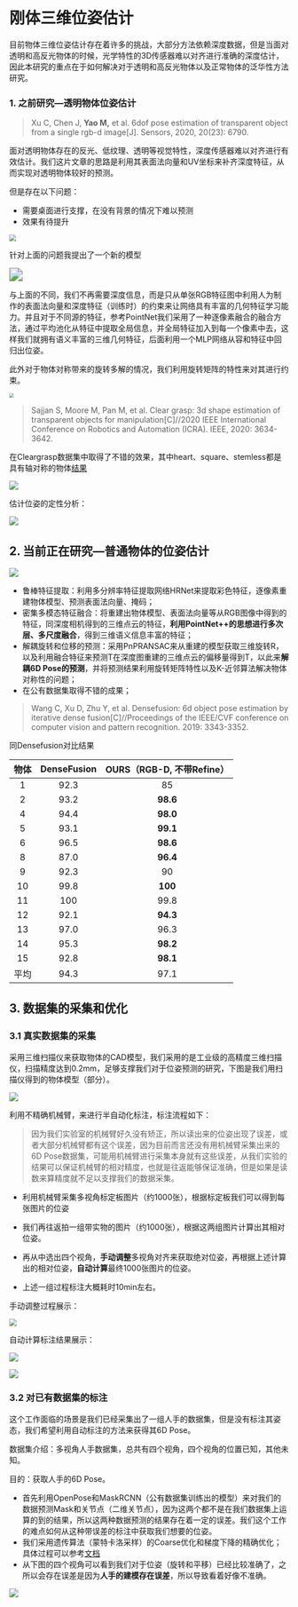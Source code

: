 # 刚体三维位姿估计

目前物体三维位姿估计存在着许多的挑战，大部分方法依赖深度数据，但是当面对透明和高反光物体的时候，光学特性的3D传感器难以对齐进行准确的深度估计，因此本研究的重点在于如何解决对于透明和高反光物体以及正常物体的泛华性方法研究。

### 1. 之前研究—透明物体位姿估计

> Xu C, Chen J, **Yao M,** et al. 6dof pose estimation of transparent object from a single rgb-d image[J]. Sensors, 2020, 20(23): 6790.

面对透明物体存在的反光、低纹理、透明等视觉特性，深度传感器难以对齐进行有效估计。我们这片文章的思路是利用其表面法向量和UV坐标来补齐深度特征，从而实现对透明物体较好的预测。

但是存在以下问题：

+ 需要桌面进行支撑，在没有背景的情况下难以预测
+ 效果有待提升

<img src=".\assert\01.png" style="zoom: 75%;" />

针对上面的问题我提出了一个新的模型

<img src=".\assert\02.png" style="zoom:150%;" />

与上面的不同，我们不再需要深度信息，而是只从单张RGB特征图中利用人为制作的表面法向量和深度特征（训练时）的约束来让网络具有丰富的几何特征学习能力。并且对于不同源的特征，参考PointNet我们采用了一种逐像素融合的融合方法，通过平均池化从特征中提取全局信息，并全局特征加入到每一个像素中去，这样我们就拥有语义丰富的三维几何特征，后面利用一个MLP网络从容和特征中回归出位姿。

此外对于物体对称带来的旋转多解的情况，我们利用旋转矩阵的特性来对其进行约束。

<img src="D:\找工作\项目\pose_estimation\assert\04.png" style="zoom:50%;" />



> Sajjan S, Moore M, Pan M, et al. Clear grasp: 3d shape estimation of transparent objects for manipulation[C]//2020 IEEE International Conference on Robotics and Automation (ICRA). IEEE, 2020: 3634-3642.

在Cleargrasp数据集中取得了不错的效果，其中heart、square、stemless都是具有轴对称的物体[结果](.\version\transparent\README.md)

![](.\assert\05.png)

估计位姿的定性分析：

![](.\assert\03.png)

## 2. 当前正在研究—普通物体的位姿估计

![](D:\找工作\项目\pose_estimation\assert\10.png)

+ 鲁棒特征提取：利用多分辨率特征提取网络HRNet来提取彩色特征，逐像素重建物体模型、预测表面法向量、掩码；
+ 密集多模态特征融合：将重建出物体模型、表面法向量等从RGB图像中得到的特征，同深度相机得到的三维点云的特征，**利用PointNet++的思想进行多次层、多尺度融合**，得到三维语义信息丰富的特征；
+ 解耦旋转和位移的预测：采用PnPRANSAC来从重建的模型获取三维旋转R，以及利用融合特征来预测T在深度图重建的三维点云的偏移量得到T，以此来**解耦6D Pose的预测**，并将预测结果利用旋转矩阵特性以及K-近邻算法解决物体对称性的问题；
+ 在公有数据集取得不错的成果；

> Wang C, Xu D, Zhu Y, et al. Densefusion: 6d object pose estimation by iterative dense fusion[C]//Proceedings of the IEEE/CVF conference on computer vision and pattern recognition. 2019: 3343-3352.

同Densefusion对比结果

| 物体 | DenseFusion | OURS（RGB-D, 不带Refine） |
| :--: | :---------: | :-----------------------: |
|  1   |    92.3     |            85             |
|  2   |    93.2     |         **98.6**          |
|  4   |    94.4     |         **98.0**          |
|  5   |    93.1     |         **99.1**          |
|  6   |    96.5     |         **98.6**          |
|  8   |    87.0     |         **96.4**          |
|  9   |    92.3     |            90             |
|  10  |    99.8     |          **100**          |
|  11  |     100     |           99.8            |
|  12  |    92.1     |         **94.3**          |
|  13  |    97.0     |           96.3            |
|  14  |    95.3     |         **98.2**          |
|  15  |    92.8     |         **98.1**          |
| 平均 |    94.3     |           97.1            |

## 3. 数据集的采集和优化

### 3.1 真实数据集的采集

采用三维扫描仪来获取物体的CAD模型，我们采用的是工业级的高精度三维扫描仪，扫描精度达到0.2mm，足够支撑我们对于位姿预测的研究，下图是我们用扫描仪得到的物体模型（部分）。

![](.\assert\06.png)

利用不精确机械臂，来进行半自动化标注，标注流程如下：

> 因为我们实验室的机械臂好久没有矫正，所以读出来的位姿出现了误差，或者大部分机械臂都有这个误差，因为目前而言还没有用机械臂采集出来的6D Pose数据集，可能用机械臂进行采集本身就有这些误差，从我们实验的结果可以保证机械臂的相对精度，也就是往返能够保证准确，但是如果是读数来算精度就不足以支撑我们的数据采集。

+ 利用机械臂采集多视角标定板图片（约1000张），根据标定板我们可以得到每张图片的位姿
+ 我们再往返拍一组带实物的图片（约1000张），根据这两组图片计算出其相对位姿。

+ 再从中选出四个视角，**手动调整**多视角对齐来获取绝对位姿，再根据上述计算出的相对位姿，**自动计算**最终1000张图片的位姿。
+ 上述一组过程标注大概耗时10min左右。

手动调整过程展示：

<img src=".\assert\07.png" style="zoom:80%;" />

自动计算标注结果展示：

![](.\assert\8.gif)

![](.\assert\9.gif)

### 3.2 对已有数据集的标注

这个工作面临的场景是我们已经采集出了一组人手的数据集，但是没有标注其姿态，我们希望利用自动标注的方法来获得其6D Pose。

数据集介绍：多视角人手数据集，总共有四个视角，四个视角的位置已知，其他未知。

目的：获取人手的6D Pose。

+ 首先利用OpenPose和MaskRCNN（公有数据集训练出的模型）来对我们的数据预测Mask和关节点（二维关节点），因为这两个都不是在我们数据集上运算的到的结果，所以这两种数据预测的结果存在着一定的误差。我们这个工作的难点如何从这种带误差的标注中获取我们想要的位姿。
+ 我们采用遗传算法（蒙特卡洛采样）的Coarse优化和梯度下降的精确优化；具体过程可以参考[文档](version/人手数据集优化/实验.md)
+ 从下图的四个视角可以看到我们对于位姿（旋转和平移）已经比较准确了，之所以会存在误差是因为**人手的建模存在误差**，所以导致看着好像不准确。

![](.\version\人手数据集优化\实验图\方案四\GIF20210925161019.gif)



